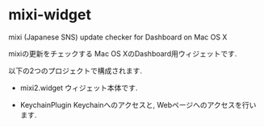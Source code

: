mixi-widget
===========

mixi (Japanese SNS) update checker for Dashboard on Mac OS X

mixiの更新をチェックする Mac OS XのDashboard用ウィジェットです.

以下の2つのプロジェクトで構成されます.

- mixi2.widget
 ウィジェット本体です.
 
 - KeychainPlugin
  Keychainへのアクセスと, Webページへのアクセスを行います.
